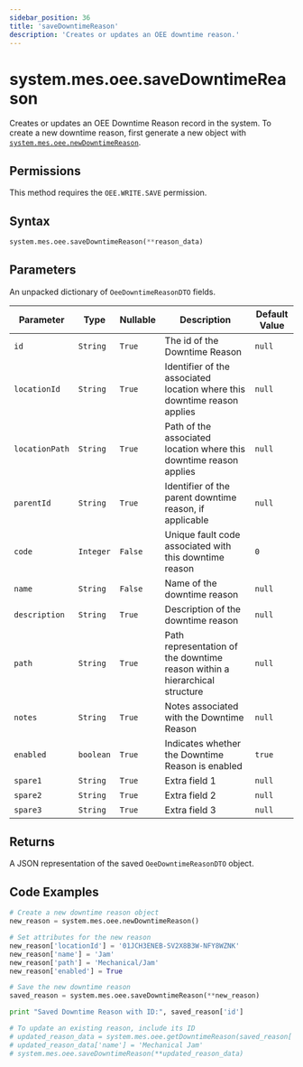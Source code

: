 ```yaml
---
sidebar_position: 36
title: 'saveDowntimeReason'
description: 'Creates or updates an OEE downtime reason.'
---
```


# system.mes.oee.saveDowntimeReason

Creates or updates an OEE Downtime Reason record in the system. To create a new downtime reason, first generate a new object with [`system.mes.oee.newDowntimeReason`](./new-downtime-reason).

## Permissions

This method requires the `OEE.WRITE.SAVE` permission.

## Syntax

```python
system.mes.oee.saveDowntimeReason(**reason_data)
```

## Parameters

An unpacked dictionary of `OeeDowntimeReasonDTO` fields.

| Parameter      | Type      | Nullable | Description                                                                | Default Value |
| -------------- | --------- | -------- | -------------------------------------------------------------------------- | ------------- |
| `id`           | `String`  | `True`   | The id of the Downtime Reason                                              | `null`        |
| `locationId`   | `String`  | `True`   | Identifier of the associated location where this downtime reason applies   | `null`        |
| `locationPath` | `String`  | `True`   | Path of the associated location where this downtime reason applies         | `null`        |
| `parentId`     | `String`  | `True`   | Identifier of the parent downtime reason, if applicable                    | `null`        |
| `code`         | `Integer` | `False`  | Unique fault code associated with this downtime reason                     | `0`           |
| `name`         | `String`  | `False`  | Name of the downtime reason                                                | `null`        |
| `description`  | `String`  | `True`   | Description of the downtime reason                                         | `null`        |
| `path`         | `String`  | `True`   | Path representation of the downtime reason within a hierarchical structure | `null`        |
| `notes`        | `String`  | `True`   | Notes associated with the Downtime Reason                                  | `null`        |
| `enabled`      | `boolean` | `True`   | Indicates whether the Downtime Reason is enabled                           | `true`        |
| `spare1`       | `String`  | `True`   | Extra field 1                                                              | `null`        |
| `spare2`       | `String`  | `True`   | Extra field 2                                                              | `null`        |
| `spare3`       | `String`  | `True`   | Extra field 3                                                              | `null`        |

## Returns

A JSON representation of the saved `OeeDowntimeReasonDTO` object.

## Code Examples

```python
# Create a new downtime reason object
new_reason = system.mes.oee.newDowntimeReason()

# Set attributes for the new reason
new_reason['locationId'] = '01JCH3ENEB-SV2X8B3W-NFY8WZNK'
new_reason['name'] = 'Jam'
new_reason['path'] = 'Mechanical/Jam'
new_reason['enabled'] = True

# Save the new downtime reason
saved_reason = system.mes.oee.saveDowntimeReason(**new_reason)

print "Saved Downtime Reason with ID:", saved_reason['id']

# To update an existing reason, include its ID
# updated_reason_data = system.mes.oee.getDowntimeReason(saved_reason['id'])
# updated_reason_data['name'] = 'Mechanical Jam'
# system.mes.oee.saveDowntimeReason(**updated_reason_data)
```

